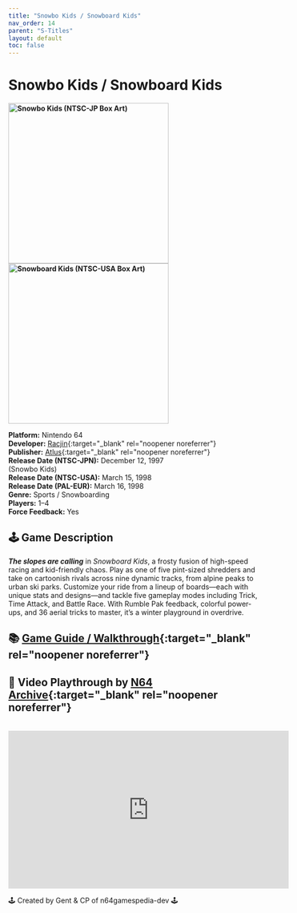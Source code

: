 ```yaml
---
title: "Snowbo Kids / Snowboard Kids"
nav_order: 14
parent: "S-Titles"
layout: default
toc: false
---
```


# Snowbo Kids / Snowboard Kids

<b>
<img src="https://images.launchbox-app.com/f1f034df-eb9b-4c12-93c3-cdfe685acbba.jpg" alt="Snowbo Kids (NTSC-JP Box Art)" width="320" />
<img src="https://images.launchbox-app.com/489aa684-e817-4b02-a57f-c959d81bccbf.jpg" alt="Snowboard Kids (NTSC-USA Box Art)" width="320" />
</b>

**Platform:** Nintendo 64  
**Developer:** [Racjin](https://en.wikipedia.org/wiki/Racjin){:target="_blank" rel="noopener noreferrer"}  
**Publisher:** [Atlus](https://en.wikipedia.org/wiki/Atlus){:target="_blank" rel="noopener noreferrer"}  
**Release Date (NTSC-JPN):** December 12, 1997  
(Snowbo Kids)  
**Release Date (NTSC-USA):** March 15, 1998  
**Release Date (PAL-EUR):** March 16, 1998  
**Genre:** Sports / Snowboarding  
**Players:** 1–4  
**Force Feedback:** Yes

## 🕹️ Game Description
<em><strong>The slopes are calling</strong></em> in *Snowboard Kids*, a frosty fusion of high-speed racing and kid-friendly chaos. Play as one of five pint-sized shredders and take on cartoonish rivals across nine dynamic tracks, from alpine peaks to urban ski parks. Customize your ride from a lineup of boards—each with unique stats and designs—and tackle five gameplay modes including Trick, Time Attack, and Battle Race. With Rumble Pak feedback, colorful power-ups, and 36 aerial tricks to master, it’s a winter playground in overdrive.

## 📚 [Game Guide / Walkthrough](https://gamefaqs.gamespot.com/n64/366874-snowboard-kids/faqs/63362){:target="_blank" rel="noopener noreferrer"}

## 🎥 Video Playthrough by [N64 Archive](https://www.youtube.com/channel/UC1fUDTXUTKjpk_j7leAhAyw){:target="_blank" rel="noopener noreferrer"}
<br />
<iframe width="560" height="315" src="https://www.youtube.com/embed/YvE0F631jfA" title="Snowboard Kids Gameplay – N64 Archive" frameborder="0" allowfullscreen></iframe>

🕹️ Created by Gent & CP of n64gamespedia-dev 🕹️

<!-- Vault Format: n64gamespedia-dev -->
<!-- Protocol Source: _vault-specs/format-protocol.md -->

